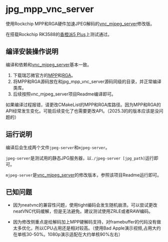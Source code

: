 # jpg_mpp_vnc_server
使用Rockchip MPP和RGA硬件加速JPEG解码的[vnc_mjpeg_server](https://github.com/slzKud/vnc_mjpeg_server)修改版。

在搭载Rockchip RK3588的[香橙派5 Plus](http://www.orangepi.cn/orangepiwiki/index.php/Orange_Pi_5_Plus)上测试通过。

## 编译安装操作说明

编译和依赖和[vnc_mjpeg_server](https://github.com/slzKud/vnc_mjpeg_server)基本一致。

1. 下载瑞芯微官方的[MPP](https://github.com/rockchip-linux/mpp)和[RGA](https://github.com/airockchip/librga)。
2. 将MPP和RGA源码放在和jpg_mpp_vnc_server源码同级的目录，并正常编译类库。
3. 后续按照vnc_mjpeg_server项目Readme编译即可。

如果编译过程报错，请更改CMakeList的MPP和RGA库路径。因为MPP和RGA的API经常发生变化。可能后续变化了也需要更改API。（2025.3的的版本应该是没问题的）

## 运行说明
编译后会生成两个文件```jpeg-server```和```mjpeg-server```。

```jpeg-server```是测试用的静态JPG服务器，以```./jpeg-server [jpg_path]```运行即可。

```mjpeg-server```是[vnc_mjpeg_server](https://github.com/slzKud/vnc_mjpeg_server)的修改版本，参照该项目Readme运行即可。

## 已知问题
* 因为neatvnc的兼容性问题，使用tight编码会发生随机崩溃。可以尝试更改neatVNC代码缓解，但是无法避免。建议测试使用ZRLE或者RAW编码。

* 因为修改侧重点是给解码加上MPP硬解码支持，对framebuffer的代码没有做太多优化，所以CPU占用还是相对较高。（使用Bad Apple演示视频,占用大约在单核30-50%。1080p演示适配在大约单核90%左右）